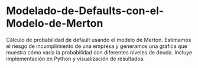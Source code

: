 # Modelado-de-Defaults-con-el-Modelo-de-Merton
Cálculo de probabilidad de default usando el modelo de Merton. Estimamos el riesgo de incumplimiento de una empresa y generamos una gráfica que muestra cómo varía la probabilidad con diferentes niveles de deuda. Incluye implementación en Python y visualización de resultados.
